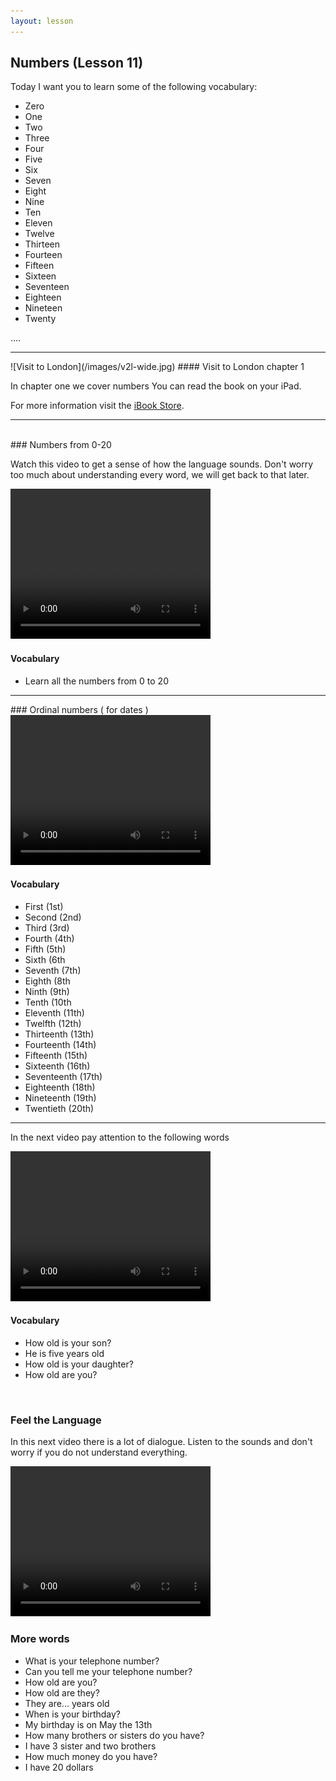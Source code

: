 ```yaml
---
layout: lesson
---
```

## Numbers (Lesson 11)


Today I want you to learn some of the following vocabulary:

* Zero 
* One 
* Two 
* Three 
* Four 
* Five 
* Six 
* Seven 
* Eight 
* Nine 
* Ten 
* Eleven 
* Twelve 
* Thirteen 
* Fourteen 
* Fifteen 
* Sixteen 
* Seventeen 
* Eighteen 
* Nineteen
* Twenty

….

<hr>
![Visit to London](/images/v2l-wide.jpg)
#### Visit to London chapter 1

In chapter one we cover numbers 
You can read the book on your iPad.

For more information visit the [iBook Store](https://itunes.apple.com/us/book/portuguese-for-travelers/id568515833).

<hr>

<br class="column">
### Numbers from 0-20

Watch this video to get a sense of how the language sounds. Don't worry too much about understanding every word, we will get back to that later.


<video width="320" height="240" preload="none">
    <source type="video/youtube" src="http://www.youtube.com/watch?v=s4OpGYSLsws" />
</video>

#### Vocabulary

* Learn all the numbers from 0 to 20


<hr>
### Ordinal numbers ( for dates )

<video width="320" height="240" preload="none">
    <source type="video/youtube" src="http://www.youtube.com/watch?v=SDyTa6rO0E0" />
</video>

#### Vocabulary

* First (1st)
* Second (2nd)
* Third (3rd)
* Fourth (4th)
* Fifth (5th)
* Sixth (6th
* Seventh (7th)
* Eighth (8th
* Ninth (9th)
* Tenth (10th
* Eleventh (11th)
* Twelfth (12th)
* Thirteenth (13th)
* Fourteenth (14th)
* Fifteenth (15th)
* Sixteenth (16th)
* Seventeenth (17th)
* Eighteenth (18th)
* Nineteenth (19th)
* Twentieth (20th)
<hr>


In the next video pay attention to the following words


<video width="320" height="240" preload="none">
    <source type="video/youtube" src="http://www.youtube.com/watch?v=JaVMyg_ZJyI" />
</video>

#### Vocabulary

* How old is your son?
* He is five years old
* How old is your daughter? 
* How old are you? 





<br class="column">

### Feel the Language

In this next video there is a lot of dialogue. 
Listen to the sounds and don't worry if you do not understand everything.

<video width="320" height="240" preload="none">
    <source type="video/youtube" src="http://www.youtube.com/watch?v=JgpQMH7j3Cw" />
</video>


<br class="column">

### More words


* What is your telephone number?
* Can you tell me your telephone number? 
* How old are you? 
* How old are they?
* They are... years old 
* When is your birthday?
* My birthday is on May the 13th 
* How many brothers or sisters do you have?
* I have 3 sister and two brothers 
* How much money do you have?
* I have 20 dollars






